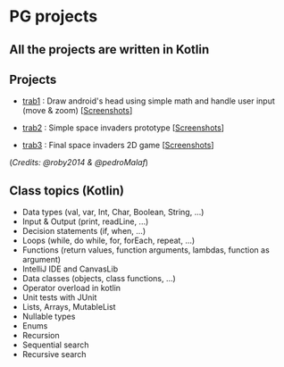 # PG projects
## All the projects are written in Kotlin

## Projects
* [trab1](https://github.com/roby2014/uni-projects/tree/master/PG/trab1/src) : Draw android's head using simple math and handle user input (move & zoom) [[Screenshots](https://github.com/roby2014/uni-projects/tree/master/PG/trab1/screenshots)]

* [trab2](https://github.com/roby2014/uni-projects/tree/master/PG/trab2/spaceinvaders/src/main/kotlin) : Simple space invaders prototype [[Screenshots](https://github.com/roby2014/uni-projects/tree/master/PG/trab2/screenshots)]

* [trab3](https://github.com/roby2014/uni-projects/tree/master/PG/trab3/spaceinvaders/src/main/kotlin) : Final space invaders 2D game [[Screenshots](https://github.com/roby2014/uni-projects/tree/master/PG/trab3/screenshots)]

(*Credits: @roby2014 & @pedroMalaf*)

## Class topics (Kotlin)
* Data types (val, var, Int, Char, Boolean, String, ...)
* Input & Output (print, readLine, ...)
* Decision statements (if, when, ...)
* Loops (while, do while, for, forEach, repeat, ...)
* Functions (return values, function arguments, lambdas, function as argument)
* IntelliJ IDE and CanvasLib
* Data classes (objects, class functions, ...)
* Operator overload in kotlin
* Unit tests with JUnit
* Lists, Arrays, MutableList
* Nullable types
* Enums
* Recursion
* Sequential search
* Recursive search

